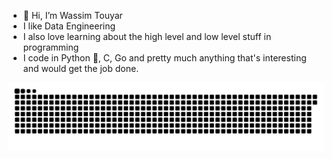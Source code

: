 - 👋 Hi, I’m Wassim Touyar
- I like Data Engineering
- I also love learning about the high level and low level stuff in programming
- I code in Python 🐍, C, Go and pretty much anything that's interesting and would get the job done.
<!---
Kiretori/Kiretori is a ✨ special ✨ repository because its `README.md` (this file) appears on your GitHub profile.
You can click the Preview link to take a look at your changes.
--->

![snake gif](https://github.com/Kiretori/Kiretori/blob/output/github-snake-dark.svg)


